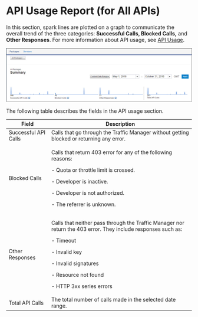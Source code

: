 ﻿---
sidebar_position: 2
---

# API Usage Report (for All APIs)

<head>
  <meta name="guidename" content="API Management"/>
  <meta name="context" content="GUID-d7c2c073-c7dc-41f4-9a2e-55a819bc4b43"/>
</head>


In this section, spark lines are plotted on a graph to communicate the overall trend of the three categories: **Successful Calls, Blocked Calls,** and **Other Responses**. For more information about API usage, see [API Usage](APIusage/API_usage.md). 

![](../../../Images/reports_summary_apiusage.jpg)

The following table describes the fields in the API usage section. 

|**Field** |**Description** |
| ---- | ---- |
|Successful API Calls|Calls that go through the Traffic Manager without getting blocked or returning any error. |
|Blocked Calls|<p>Calls that return 403 error for any of the following reasons: </p><p>- Quota or throttle limit is crossed. </p><p>- Developer is inactive. </p><p>- Developer is not authorized. </p><p>- The referrer is unknown. </p>|
|Other Responses|<p>Calls that neither pass through the Traffic Manager nor return the 403 error. They include responses such as: </p><p>- Timeout </p><p>- Invalid key </p><p>- Invalid signatures </p><p>- Resource not found </p><p>- HTTP 3xx series errors </p>|
|Total API Calls|The total number of calls made in the selected date range. |

